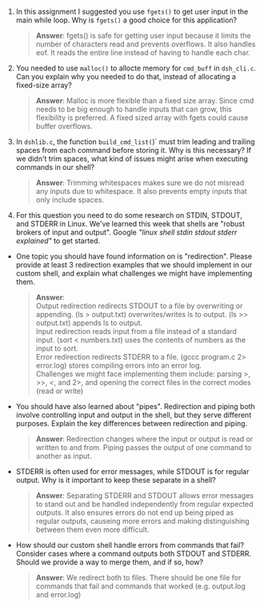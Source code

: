 1. In this assignment I suggested you use `fgets()` to get user input in the main while loop. Why is `fgets()` a good choice for this application?

    > **Answer**:  fgets() is safe for getting user input because it limits the number of characters read and prevents overflows. It also handles eof. It reads the entire line instead of having to handle each char.

2. You needed to use `malloc()` to allocte memory for `cmd_buff` in `dsh_cli.c`. Can you explain why you needed to do that, instead of allocating a fixed-size array?

    > **Answer**:  Malloc is more flexible than a fixed size array. Since cmd needs to be big enough to handle inputs that can grow, this flexibility is preferred. A fixed sized array with fgets could cause buffer overflows.


3. In `dshlib.c`, the function `build_cmd_list(`)` must trim leading and trailing spaces from each command before storing it. Why is this necessary? If we didn't trim spaces, what kind of issues might arise when executing commands in our shell?

    > **Answer**:  Trimming  whitespaces makes sure we do not misread any inputs due to whitespace. It also prevents empty inputs that only include spaces.

4. For this question you need to do some research on STDIN, STDOUT, and STDERR in Linux. We've learned this week that shells are "robust brokers of input and output". Google _"linux shell stdin stdout stderr explained"_ to get started.

- One topic you should have found information on is "redirection". Please provide at least 3 redirection examples that we should implement in our custom shell, and explain what challenges we might have implementing them.

    > **Answer**:\
        Output redirection redirects STDOUT to a file by overwriting or appending. (ls > output.txt) overwrites/writes ls to output. (ls >> output.txt) appends ls to output.\
        Input redirection reads input from a file instead of a standard input. (sort < numbers.txt) uses the contents of numbers as the input to sort.\
        Error redirection redirects STDERR to a file. (gccc program.c 2> error.log) stores compiling errors into an error log.\
        Challenges we might face implementing them include: parsing >, >>, <, and 2>, and opening the correct files in the correct modes (read or write)

- You should have also learned about "pipes". Redirection and piping both involve controlling input and output in the shell, but they serve different purposes. Explain the key differences between redirection and piping.

    > **Answer**:  Redirection changes where the input or output is read or written to and from. Piping passes the output of one command to another as input.

- STDERR is often used for error messages, while STDOUT is for regular output. Why is it important to keep these separate in a shell?

    > **Answer**:  Separating STDERR and STDOUT allows error messages to stand out and be handled independently from regular expected outputs. It also ensures errors do not end up being piped as regular outputs, causeing more errors and making distinguishing between them even more difficult.

- How should our custom shell handle errors from commands that fail? Consider cases where a command outputs both STDOUT and STDERR. Should we provide a way to merge them, and if so, how?

    > **Answer**:  We redirect both to files. There should be one file for commands that fail and commands that worked (e.g. output.log and error.log)